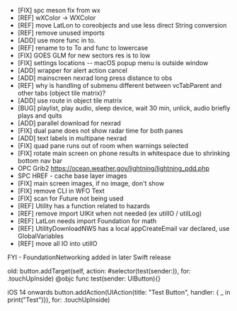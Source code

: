 * [FIX] spc meson fix from wx
* [REF] wXColor -> WXColor
* [REF] move LatLon to coreobjects and use less direct String conversion
* [REF] remove unused imports
* [ADD] use more func in to.
* [REF] rename to to To and func to lowercase
* [FIX] GOES GLM for new sectors res is to low
* [FIX] settings locations -- macOS popup menu is outside window
* [ADD] wrapper for alert action cancel
* [ADD] mainscreen nexrad long press distance to obs
* [REF] why is handling of submenu different between vcTabParent and other tabs (object tile matrix)?
* [ADD] use route in object tile matrix
* [BUG] playlist, play audio, sleep device, wait 30 min, unlick, audio briefly plays and quits
* [ADD] parallel download for nexrad
* [FIX] dual pane does not show radar time for both panes
* [ADD] text labels in multipane nexrad
* [FIX] quad pane runs out of room when warnings selected
* [FIX] rotate main screen on phone results in whitespace due to shrinking bottom nav bar
* OPC Grib2 https://ocean.weather.gov/lightning/lightning_pdd.php
* SPC HREF - cache base layer images
* [FIX] main screen images, if no image, don't show
* [FIX] remove CLI in WFO Text
* [FIX] scan for Future not being used
* [REF] Utility has a function related to hazards
* [REF] remove import UIKit when not needed (ex utilIO / utilLog)
* [REF] LatLon needs import Foundation for math
* [REF] UtilityDownloadNWS has a local appCreateEmail var declared, use GlobalVariables
* [REF] move all IO into utilIO

FYI - FoundationNetworking added in later Swift release

old:
button.addTarget(self, action: #selector(test(sender:)), for: .touchUpInside)
@objc func test(sender: UIButton){}

iOS 14 onwards
button.addAction(UIAction(title: "Test Button", handler: { _ in  print("Test")}), for: .touchUpInside)
